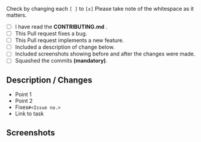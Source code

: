 <!--- Please read and understand everything below --->
<!--- **Do not delete any text other than where you are instructed.** --->

<!--- Students: If any one of them is applicable to you. Please check it. -->

Check by changing each `[ ]` to `[x]` Please take note of the whitespace as it matters.

- [ ] I have read the **CONTRIBUTING.md** .
- [ ] This Pull request fixes a bug.
- [ ] This Pull request implements a new feature.
- [ ] Included a description of change below.
- [ ] Included screenshots <!--- ( and Preview link, if applicable)  --> showing before and after the changes were made.
- [ ] Squashed the commits **(mandatory)**.

## Description / Changes
<!--- Describe all the changes that you've made in this pull request. -->
- Point 1
- Point 2
- Fixes`#<Issue no.>`
- Link to task <!--- Only for GCI Students, it should be in the format [Task](TaskLink) -->


## Screenshots
<!--- Add screenshots or gif or a link to youtube video demonstrating your changes. -->

